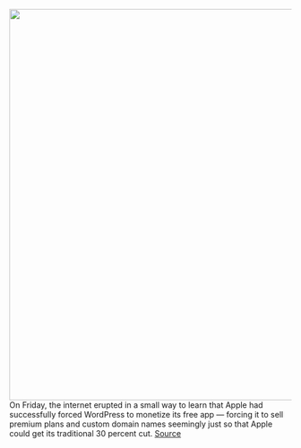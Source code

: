 <img src='https://cdn.vox-cdn.com/thumbor/zULm8imVPlmpjLInfdSjE5ozCSs=/0x0:2040x1360/1200x800/filters:focal(857x517:1183x843)/cdn.vox-cdn.com/uploads/chorus_image/image/67280426/acastro_180130_1777_0005_v2.0.jpg' width='700px' /><br/>
On Friday, the internet erupted in a small way to learn that Apple had successfully forced WordPress to monetize its free app — forcing it to sell premium plans and custom domain names seemingly just so that Apple could get its traditional 30 percent cut.
<a href='https://www.theverge.com/2020/8/22/21397424/apple-wordpress-apology-iap-free-ios-app'> Source <a/>
